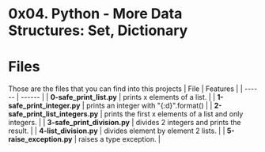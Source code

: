 # 0x04. Python - More Data Structures: Set, Dictionary
# Files
Those are the files that you can find into this projects
| File | Features |
| ------ | ------ |
| **0-safe_print_list.py** | prints x elements of a list. |
| **1-safe_print_integer.py** |  prints an integer with "{:d}".format() |
| **2-safe_print_list_integers.py** | prints the first x elements of a list and only integers. |
| **3-safe_print_division.py** | divides 2 integers and prints the result. |
| **4-list_division.py** | divides element by element 2 lists. |
| **5-raise_exception.py** | raises a type exception. |